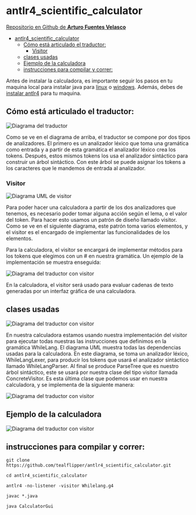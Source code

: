 # antlr4_scientific_calculator

[Repositorio en Github de **Arturo Fuentes Velasco**](https://github.com/tealflipper/antlr4_scientific_calculator)
- [antlr4_scientific_calculator](#antlr4_scientific_calculator)
  - [Cómo está articulado el traductor:](#cómo-está-articulado-el-traductor)
    - [Visitor](#visitor)
  - [clases usadas](#clases-usadas)
  - [Ejemplo de la calculadora](#ejemplo-de-la-calculadora)
  - [instrucciones para compilar y correr:](#instrucciones-para-compilar-y-correr)

Antes de instalar la calculadora, es importante seguir los pasos en tu maquina local para instalar java para [linux](https://openjdk.java.net/install/) o [windows](https://docs.microsoft.com/en-us/java/openjdk/install). Además, debes de [instalar antlr4](https://www.antlr.org/) para tu maquina.

## Cómo está articulado el traductor:
![Diagrama del traductor](imgs/diagrama_visitor.png)

Como se ve en el diagrama de arriba, el traductor se compone por dos tipos de analizadores. El primero es un analizador léxico que toma una gramática como entrada y a partir de esta gramática el analizador léxico crea los tokens. Después, estos mismos tokens los usa el analizador sintáctico para construir un árbol sintáctico. Con este árbol se puede asignar los tokens a los caracteres que le mandemos de entrada al analizador. 

### Visitor
![Diagrama UML de visitor](imgs/Visitor_Design_Pattern_UML.jpg)

 Para poder hacer una calculadora a partir de los dos analizadores que tenemos, es necesario poder tomar alguna acción según el lema, o el valor del token. Para hacer esto usamos un patrón de diseño llamado visitor. Como se ve en el siguiente diagrama, este patrón toma varios elementos, y el visitor es el encargado de implementar las funcionalidades de los elementos.

Para la calculadora, el visitor se encargará de implementar métodos para los tokens que elegimos con un # en nuestra gramática. Un ejemplo de la implementación se muestra enseguida:

![Diagrama del traductor con visitor](imgs/visitorExample.png)

En la calculadora, el visitor será usado para evaluar cadenas de texto generadas por un interfaz gráfica de una calculadora. 

## clases usadas
![Diagrama del traductor con visitor](imgs/calculator_classes.png)

En nuestra calculadora estamos usando nuestra implementación del visitor para ejecutar todas nuestras las instrucciones que definimos en la gramática WhileLang. El diagrama UML muestra todas las dependencias usadas para la calculadora. En este diagrama, se toma un analizador léxico, WhileLangLexer, para producir los tokens que usará el analizador sintáctico llamado WhileLangParser. Al final se produce ParseTree que es nuestro árbol sintáctico, este se usará por nuestra clase del tipo visitor llamada ConcreteVisitor. Es esta última clase que podemos usar en nuestra calculadora, y se implementa de la siguiente manera:

![Diagrama del traductor con visitor](imgs/calculatorMain.png)

## Ejemplo de la calculadora

![Diagrama del traductor con visitor](imgs/CalculatorGui.png)


## instrucciones para compilar y correr:

```git clone https://github.com/tealflipper/antlr4_scientific_calculator.git```

```cd antlr4_scientific_calculator```

```antlr4 -no-listener -visitor Whilelang.g4```

```javac *.java```

```java CalculatorGui```
